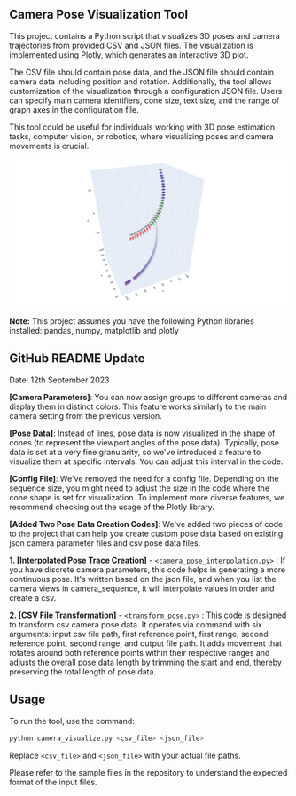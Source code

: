 ## Camera Pose Visualization Tool
This project contains a Python script that visualizes 3D poses and camera trajectories from provided CSV and JSON files. The visualization is implemented using Plotly, which generates an interactive 3D plot.

The CSV file should contain pose data, and the JSON file should contain camera data including position and rotation. Additionally, the tool allows customization of the visualization through a configuration JSON file. Users can specify main camera identifiers, cone size, text size, and the range of graph axes in the configuration file.

This tool could be useful for individuals working with 3D pose estimation tasks, computer vision, or robotics, where visualizing poses and camera movements is crucial.

![Demo](figure/figure1.png)

**Note:** This project assumes you have the following Python libraries installed: pandas, numpy, matplotlib and plotly

## GitHub README Update

Date: 12th September 2023

<b>[Camera Parameters]</b>: You can now assign groups to different cameras and display them in distinct colors. This feature works similarly to the main camera setting from the previous version.

<b>[Pose Data]</b>: Instead of lines, pose data is now visualized in the shape of cones (to represent the viewport angles of the pose data). Typically, pose data is set at a very fine granularity, so we've introduced a feature to visualize them at specific intervals. You can adjust this interval in the code.

<b>[Config File]</b>: We've removed the need for a config file. Depending on the sequence size, you might need to adjust the size in the code where the cone shape is set for visualization. To implement more diverse features, we recommend checking out the usage of the Plotly library.

<b>[Added Two Pose Data Creation Codes]</b>: We've added two pieces of code to the project that can help you create custom pose data based on existing json camera parameter files and csv pose data files.

<b> 1. [Interpolated Pose Trace Creation]</b> - `<camera_pose_interpolation.py>` : If you have discrete camera parameters, this code helps in generating a more continuous pose. It's written based on the json file, and when you list the camera views in camera_sequence, it will interpolate values in order and create a csv.

<b> 2. [CSV File Transformation]</b> - `<transform_pose.py>` : This code is designed to transform csv camera pose data. It operates via command with six arguments: input csv file path, first reference point, first range, second reference point, second range, and output file path. It adds movement that rotates around both reference points within their respective ranges and adjusts the overall pose data length by trimming the start and end, thereby preserving the total length of pose data.



## Usage
To run the tool, use the command:
```bash
python camera_visualize.py <csv_file> <json_file> 
```
Replace `<csv_file>` and `<json_file>` with your actual file paths.

Please refer to the sample files in the repository to understand the expected format of the input files.


